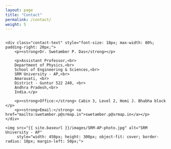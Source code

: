 ```yaml
---
layout: page
title: "Contact"
permalink: /contact/
weight: 5
---
```


<div class="contact-container" style="display: flex; justify-content: center; align-items: center;">

    <div class="contact-text" style="font-size: 18px; max-width: 80%; padding-right: 20px;">
        <p><strong>Dr. Swetamber P. Das</strong></p>

        <p>Assistant Professor,<br>
        Department of Physics,<br>
        School of Engineering & Sciences,<br>
        SRM University - AP,<br>
        Amaravati, <br>
        District - Guntur 522 240, <br>
        Andhra Pradesh,<br>
        India.</p>

        <p><strong>Office:</strong> Cabin 3, Level 2, Homi J. Bhabha block </p>
        <p><strong>Email:</strong> <a href="mailto:swetamber.p@srmap.in">swetamber.p@srmap.in</a></p>
    </div>

    <img src="{{ site.baseurl }}/images/SRM-AP-photo.jpg" alt="SRM University - AP" 
         style="width: 450px; height: 300px; object-fit: cover; border-radius: 10px; margin-left: 50px;">

</div>
